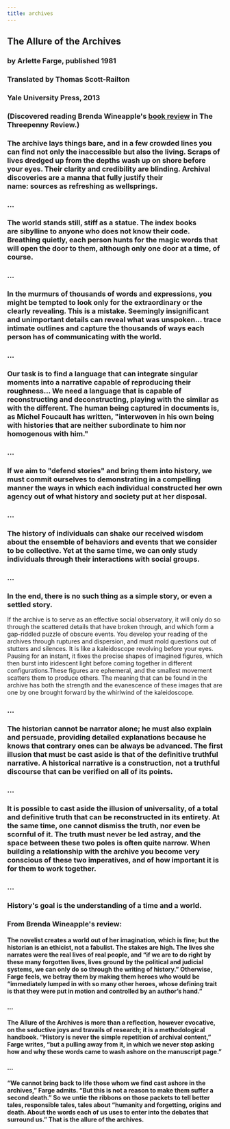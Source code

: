 ```yaml
---
title: archives
---
```


## The Allure of the Archives
### by Arlette Farge, published 1981

### Translated by Thomas Scott-Railton

### Yale University Press, 2013

### 

### (Discovered reading Brenda Wineapple's [book review](http://www.threepennyreview.com/samples/wineapple_su14.html) in __The Threepenny Review__.)

### 

### The archive lays things bare, and in a few crowded lines you can find not only the inaccessible but also the living. Scraps of lives dredged up from the depths wash up on shore before your eyes. Their clarity and credibility are blinding. Archival discoveries are a manna that fully justify their name: __sources__ as refreshing as wellsprings.

### …

### The world stands still, stiff as a statue. The index books are sibylline to anyone who does not know their code. Breathing quietly, each person hunts for the magic words that will open the door to them, although only one door at a time, of course.

### …

### In the murmurs of thousands of words and expressions, you might be tempted to look only for the extraordinary or the clearly revealing. This is a mistake. Seemingly insignificant and unimportant details can reveal what was unspoken… trace intimate outlines and capture the thousands of ways each person has of communicating with the world.

### …

### Our task is to find a language that can integrate singular moments into a narrative capable of reproducing their roughness… We need a language that is capable of reconstructing and deconstructing, playing with the similar as with the different. **The human being captured in documents** is, as Michel Foucault has written, __"interwoven in his own being with histories that are neither subordinate to him nor homogenous with him."__

### …

### If we aim to "defend stories" and bring them into history, we must commit ourselves to demonstrating in a compelling manner the ways in which each individual constructed her own agency out of what history and society put at her disposal.

### …

### The history of individuals can shake our received wisdom about the ensemble of behaviors and events that we consider to be collective. Yet at the same time, we can only study individuals through their interactions with social groups.

### …

### **In the end, there is no such thing as a simple story, or even a settled story.**
If the archive is to serve as an effective social observatory, it will only do so through the scattered details that have broken through, and which form a gap-riddled puzzle of obscure events. You develop your reading of the archives through ruptures and dispersion, and must mold questions out of stutters and silences. It is like a kaleidoscope revolving before your eyes. Pausing for an instant, it fixes the precise shapes of imagined figures, which then burst into iridescent light before coming together in different configurations.These figures are ephemeral, and the smallest movement scatters them to produce others. The meaning that can be found in the archive has both the strength and the evanescence of these images that are one by one brought forward by the whirlwind of the kaleidoscope.

### …

### The historian cannot be narrator alone; he must also explain and persuade, providing detailed explanations because he knows that contrary ones can be always be advanced. The first illusion that must be cast aside is that of the definitive truthful narrative. A historical narrative is a construction, not a truthful discourse that can be verified on all of its points.

### …

### It is possible to cast aside the illusion of universality, of a total and definitive truth that can be reconstructed in its entirety. At the same time, one cannot dismiss the truth, nor even be scornful of it. The truth must never be led astray, and the space between these two poles is often quite narrow. When building a relationship with the archive you become very conscious of these two imperatives, and of how important it is for them to work together.

### …

### __History's goal is the understanding of a time and a world.__

### 

### From **Brenda Wineapple**'s review:
#### The novelist creates a world out of her imagination, which is fine; but the historian is an ethicist, not a fabulist. The stakes are high. The lives she narrates were the real lives of real people, and “if we are to do right by these many forgotten lives, lives ground by the political and judicial systems, we can only do so through the writing of history.” Otherwise, Farge feels, we betray them by making them heroes who would be “immediately lumped in with so many other heroes, whose defining trait is that they were put in motion and controlled by an author’s hand.”

#### …

#### __The Allure of the Archives__ is more than a reflection, however evocative, on the seductive joys and travails of research; it is a methodological handbook. “History is never the simple repetition of archival content,” Farge writes, “but a pulling away from it, in which we never stop asking how and why these words came to wash ashore on the manuscript page.”

#### …

#### “We cannot bring back to life those whom we find cast ashore in the archives,” Farge admits. “But this is not a reason to make them suffer a second death.” So we untie the ribbons on those packets to tell better tales, responsible tales, tales about “humanity and forgetting, origins and death. About the words each of us uses to enter into the debates that surround us.” __That__ is the allure of the archives.

